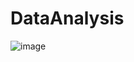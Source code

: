 # DataAnalysis

![image](https://github.com/d982h8st7/DataAnalysis/assets/50827253/8c0f778d-a3b0-49f2-b848-ef7c8bb1da76)
